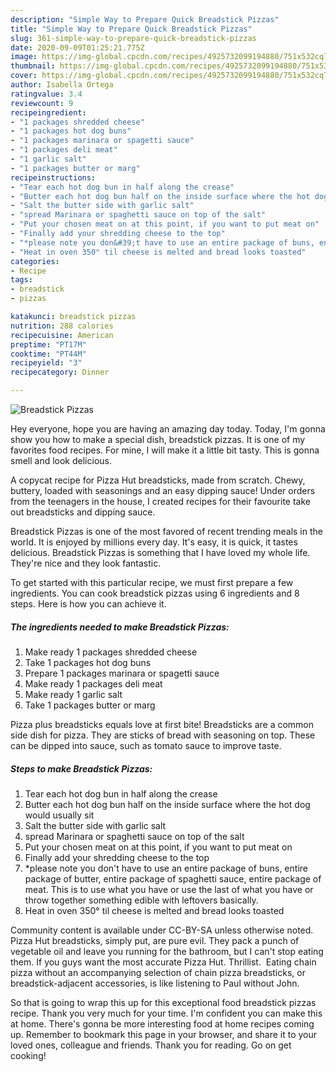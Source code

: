 ```yaml
---
description: "Simple Way to Prepare Quick Breadstick Pizzas"
title: "Simple Way to Prepare Quick Breadstick Pizzas"
slug: 361-simple-way-to-prepare-quick-breadstick-pizzas
date: 2020-09-09T01:25:21.775Z
image: https://img-global.cpcdn.com/recipes/4925732099194880/751x532cq70/breadstick-pizzas-recipe-main-photo.jpg
thumbnail: https://img-global.cpcdn.com/recipes/4925732099194880/751x532cq70/breadstick-pizzas-recipe-main-photo.jpg
cover: https://img-global.cpcdn.com/recipes/4925732099194880/751x532cq70/breadstick-pizzas-recipe-main-photo.jpg
author: Isabella Ortega
ratingvalue: 3.4
reviewcount: 9
recipeingredient:
- "1 packages shredded cheese"
- "1 packages hot dog buns"
- "1 packages marinara or spagetti sauce"
- "1 packages deli meat"
- "1 garlic salt"
- "1 packages butter or marg"
recipeinstructions:
- "Tear each hot dog bun in half along the crease"
- "Butter each hot dog bun half on the inside surface where the hot dog would usually sit"
- "Salt the butter side with garlic salt"
- "spread Marinara or spaghetti sauce on top of the salt"
- "Put your chosen meat on at this point, if you want to put meat on"
- "Finally add your shredding cheese to the top"
- "*please note you don&#39;t have to use an entire package of buns, entire package of butter, entire package of spaghetti sauce, entire package of meat.  This is to use what you have or use the last of what you have or throw together something edible with leftovers basically."
- "Heat in oven 350° til cheese is melted and bread looks toasted"
categories:
- Recipe
tags:
- breadstick
- pizzas

katakunci: breadstick pizzas 
nutrition: 288 calories
recipecuisine: American
preptime: "PT17M"
cooktime: "PT44M"
recipeyield: "3"
recipecategory: Dinner

---
```



![Breadstick Pizzas](https://img-global.cpcdn.com/recipes/4925732099194880/751x532cq70/breadstick-pizzas-recipe-main-photo.jpg)

Hey everyone, hope you are having an amazing day today. Today, I'm gonna show you how to make a special dish, breadstick pizzas. It is one of my favorites food recipes. For mine, I will make it a little bit tasty. This is gonna smell and look delicious.

A copycat recipe for Pizza Hut breadsticks, made from scratch. Chewy, buttery, loaded with seasonings and an easy dipping sauce! Under orders from the teenagers in the house, I created recipes for their favourite take out breadsticks and dipping sauce.

Breadstick Pizzas is one of the most favored of recent trending meals in the world. It is enjoyed by millions every day. It's easy, it is quick, it tastes delicious. Breadstick Pizzas is something that I have loved my whole life. They're nice and they look fantastic.


To get started with this particular recipe, we must first prepare a few ingredients. You can cook breadstick pizzas using 6 ingredients and 8 steps. Here is how you can achieve it.

<!--inarticleads1-->

##### The ingredients needed to make Breadstick Pizzas:

1. Make ready 1 packages shredded cheese
1. Take 1 packages hot dog buns
1. Prepare 1 packages marinara or spagetti sauce
1. Make ready 1 packages deli meat
1. Make ready 1 garlic salt
1. Take 1 packages butter or marg


Pizza plus breadsticks equals love at first bite! Breadsticks are a common side dish for pizza. They are sticks of bread with seasoning on top. These can be dipped into sauce, such as tomato sauce to improve taste. 

<!--inarticleads2-->

##### Steps to make Breadstick Pizzas:

1. Tear each hot dog bun in half along the crease
1. Butter each hot dog bun half on the inside surface where the hot dog would usually sit
1. Salt the butter side with garlic salt
1. spread Marinara or spaghetti sauce on top of the salt
1. Put your chosen meat on at this point, if you want to put meat on
1. Finally add your shredding cheese to the top
1. *please note you don&#39;t have to use an entire package of buns, entire package of butter, entire package of spaghetti sauce, entire package of meat.  This is to use what you have or use the last of what you have or throw together something edible with leftovers basically.
1. Heat in oven 350° til cheese is melted and bread looks toasted


Community content is available under CC-BY-SA unless otherwise noted. Pizza Hut breadsticks, simply put, are pure evil. They pack a punch of vegetable oil and leave you running for the bathroom, but I can&#39;t stop eating them. If you guys want the most accurate Pizza Hut. Thrillist. ‌ Eating chain pizza without an accompanying selection of chain pizza breadsticks, or breadstick-adjacent accessories, is like listening to Paul without John. 

So that is going to wrap this up for this exceptional food breadstick pizzas recipe. Thank you very much for your time. I'm confident you can make this at home. There's gonna be more interesting food at home recipes coming up. Remember to bookmark this page in your browser, and share it to your loved ones, colleague and friends. Thank you for reading. Go on get cooking!
